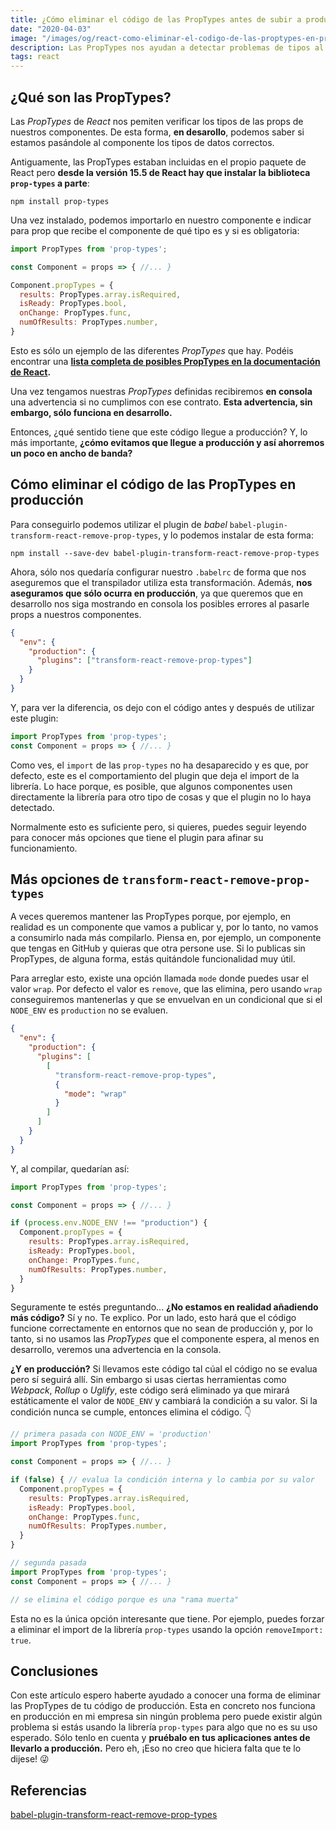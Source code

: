 ```yaml
---
title: ¿Cómo eliminar el código de las PropTypes antes de subir a producción?
date: "2020-04-03"
image: "/images/og/react-como-eliminar-el-codigo-de-las-proptypes-en-produccion.png"
description: Las PropTypes nos ayudan a detectar problemas de tipos al usar props en nuestros componentes de React pero... son inútiles en producción. Aprende a eliminar su código.
tags: react
---
```


## ¿Qué son las PropTypes?

Las _PropTypes_ de _React_ nos pemiten verificar los tipos de las props de nuestros componentes. De esta forma, **en desarollo**, podemos saber si estamos pasándole al componente los tipos de datos correctos.

Antiguamente, las PropTypes estaban incluidas en el propio paquete de React pero **desde la versión 15.5 de React hay que instalar la biblioteca `prop-types` a parte**:

```
npm install prop-types
```

Una vez instalado, podemos importarlo en nuestro componente e indicar para prop que recibe el componente de qué tipo es y si es obligatoria:

```javascript
import PropTypes from 'prop-types';

const Component = props => { //... }

Component.propTypes = {
  results: PropTypes.array.isRequired,
  isReady: PropTypes.bool,
  onChange: PropTypes.func,
  numOfResults: PropTypes.number,
}
```

Esto es sólo un ejemplo de las diferentes _PropTypes_ que hay. Podéis encontrar una **[lista completa de posibles PropTypes en la documentación de React](https://es.reactjs.org/docs/typechecking-with-proptypes.html#proptypes).**

Una vez tengamos nuestras _PropTypes_ definidas recibiremos **en consola** una advertencia si no cumplimos con ese contrato. **Esta advertencia, sin embargo, sólo funciona en desarrollo.**

Entonces, ¿qué sentido tiene que este código llegue a producción? Y, lo más importante, **¿cómo evitamos que llegue a producción y así ahorremos un poco en ancho de banda?**

## Cómo eliminar el código de las PropTypes en producción

Para conseguirlo podemos utilizar el plugin de _babel_ `babel-plugin-transform-react-remove-prop-types`, y lo podemos instalar de esta forma:

```
npm install --save-dev babel-plugin-transform-react-remove-prop-types
```

Ahora, sólo nos quedaría configurar nuestro `.babelrc` de forma que nos aseguremos que el transpilador utiliza esta transformación. Además, **nos aseguramos que sólo ocurra en producción**, ya que queremos que en desarrollo nos siga mostrando en consola los posibles errores al pasarle props a nuestros componentes.

```json
{
  "env": {
    "production": {
      "plugins": ["transform-react-remove-prop-types"]
    }
  }
}
```

Y, para ver la diferencia, os dejo con el código antes y después de utilizar este plugin:

```javascript
import PropTypes from 'prop-types';
const Component = props => { //... }
```

Como ves, el `import` de las `prop-types` no ha desaparecido y es que, por defecto, este es el comportamiento del plugin que deja el import de la librería. Lo hace porque, es posible, que algunos componentes usen directamente la librería para otro tipo de cosas y que el plugin no lo haya detectado.

Normalmente esto es suficiente pero, si quieres, puedes seguir leyendo para conocer más opciones que tiene el plugin para afinar su funcionamiento.

## Más opciones de `transform-react-remove-prop-types`

A veces queremos mantener las PropTypes porque, por ejemplo, en realidad es un componente que vamos a publicar y, por lo tanto, no vamos a consumirlo nada más compilarlo. Piensa en, por ejemplo, un componente que tengas en GitHub y quieras que otra persone use. Si lo publicas sin PropTypes, de alguna forma, estás quitándole funcionalidad muy útil.

Para arreglar esto, existe una opción llamada `mode` donde puedes usar el valor `wrap`. Por defecto el valor es `remove`, que las elimina, pero usando `wrap` conseguiremos mantenerlas y que se envuelvan en un condicional que si el `NODE_ENV` es `production` no se evaluen.

```json
{
  "env": {
    "production": {
      "plugins": [
        [
          "transform-react-remove-prop-types",
          {
            "mode": "wrap"
          }
        ]
      ]
    }
  }
}
```

Y, al compilar, quedarían así:

```javascript
import PropTypes from 'prop-types';

const Component = props => { //... }

if (process.env.NODE_ENV !== "production") {
  Component.propTypes = {
    results: PropTypes.array.isRequired,
    isReady: PropTypes.bool,
    onChange: PropTypes.func,
    numOfResults: PropTypes.number,
  }
}
```

Seguramente te estés preguntando... **¿No estamos en realidad añadiendo más código?** Sí y no. Te explico. Por un lado, esto hará que el código funcione correctamente en entornos que no sean de producción y, por lo tanto, si no usamos las _PropTypes_ que el componente espera, al menos en desarrollo, veremos una advertencia en la consola.

**¿Y en producción?** Si llevamos este código tal cúal el código no se evalua pero sí seguirá allí. Sin embargo si usas ciertas herramientas como _Webpack_, _Rollup_ o _Uglify_, este código será eliminado ya que mirará estáticamente el valor de `NODE_ENV` y cambiará la condición a su valor. Si la condición nunca se cumple, entonces elimina el código. 👇

```javascript
// primera pasada con NODE_ENV = 'production'
import PropTypes from 'prop-types';

const Component = props => { //... }

if (false) { // evalua la condición interna y lo cambia por su valor
  Component.propTypes = {
    results: PropTypes.array.isRequired,
    isReady: PropTypes.bool,
    onChange: PropTypes.func,
    numOfResults: PropTypes.number,
  }
}
```

```javascript
// segunda pasada
import PropTypes from 'prop-types';
const Component = props => { //... }

// se elimina el código porque es una "rama muerta"
```

Esta no es la única opción interesante que tiene. Por ejemplo, puedes forzar a eliminar el import de la librería `prop-types` usando la opción `removeImport: true`.

## Conclusiones

Con este artículo espero haberte ayudado a conocer una forma de eliminar las PropTypes de tu código de producción. Esta en concreto nos funciona en producción en mi empresa sin ningún problema pero puede existir algún problema si estás usando la librería `prop-types` para algo que no es su uso esperado. Sólo tenlo en cuenta y **pruébalo en tus aplicaciones antes de llevarlo a producción.** Pero eh, ¡Eso no creo que hiciera falta que te lo dijese! 😜

## Referencias

[babel-plugin-transform-react-remove-prop-types](https://www.npmjs.com/package/babel-plugin-transform-react-remove-prop-types)
